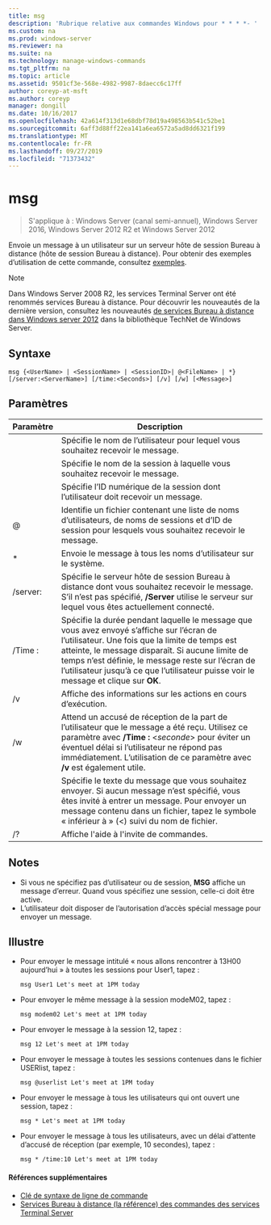 ```yaml
---
title: msg
description: 'Rubrique relative aux commandes Windows pour * * * *- '
ms.custom: na
ms.prod: windows-server
ms.reviewer: na
ms.suite: na
ms.technology: manage-windows-commands
ms.tgt_pltfrm: na
ms.topic: article
ms.assetid: 9501cf3e-568e-4982-9987-8daecc6c17ff
author: coreyp-at-msft
ms.author: coreyp
manager: dongill
ms.date: 10/16/2017
ms.openlocfilehash: 42a614f313d1e68dbf78d19a498563b541c52be1
ms.sourcegitcommit: 6aff3d88ff22ea141a6ea6572a5ad8dd6321f199
ms.translationtype: MT
ms.contentlocale: fr-FR
ms.lasthandoff: 09/27/2019
ms.locfileid: "71373432"
---
```

# <a name="msg"></a>msg

>S'applique à : Windows Server (canal semi-annuel), Windows Server 2016, Windows Server 2012 R2 et Windows Server 2012

Envoie un message à un utilisateur sur un serveur hôte de session Bureau à distance (hôte de session Bureau à distance).
Pour obtenir des exemples d’utilisation de cette commande, consultez [exemples](#BKMK_examples).
> [!NOTE]
> Dans Windows Server 2008 R2, les services Terminal Server ont été renommés services Bureau à distance. Pour découvrir les nouveautés de la dernière version, consultez les nouveautés [de services Bureau à distance dans Windows server 2012](https://technet.microsoft.com/library/hh831527) dans la bibliothèque TechNet de Windows Server.

## <a name="syntax"></a>Syntaxe
```
msg {<UserName> | <SessionName> | <SessionID>| @<FileName> | *} [/server:<ServerName>] [/time:<Seconds>] [/v] [/w] [<Message>]
```

## <a name="parameters"></a>Paramètres

|      Paramètre       |                                                                                                                               Description                                                                                                                               |
|----------------------|-------------------------------------------------------------------------------------------------------------------------------------------------------------------------------------------------------------------------------------------------------------------------|
|      <UserName>      |                                                                                                  Spécifie le nom de l’utilisateur pour lequel vous souhaitez recevoir le message.                                                                                                   |
|    <SessionName>     |                                                                                                 Spécifie le nom de la session à laquelle vous souhaitez recevoir le message.                                                                                                 |
|     <SessionID>      |                                                                                            Spécifie l’ID numérique de la session dont l’utilisateur doit recevoir un message.                                                                                            |
|     @<FileName>      |                                                                         Identifie un fichier contenant une liste de noms d’utilisateurs, de noms de sessions et d’ID de session pour lesquels vous souhaitez recevoir le message.                                                                         |
|          \*          |                                                                                                           Envoie le message à tous les noms d’utilisateur sur le système.                                                                                                            |
| /server:<ServerName> |                                              Spécifie le serveur hôte de session Bureau à distance dont vous souhaitez recevoir le message. S’il n’est pas spécifié, **/Server** utilise le serveur sur lequel vous êtes actuellement connecté.                                              |
|   /Time : <Seconds>    | Spécifie la durée pendant laquelle le message que vous avez envoyé s’affiche sur l’écran de l’utilisateur. Une fois que la limite de temps est atteinte, le message disparaît. Si aucune limite de temps n’est définie, le message reste sur l’écran de l’utilisateur jusqu’à ce que l’utilisateur puisse voir le message et clique sur **OK**. |
|          /v          |                                                                                                         Affiche des informations sur les actions en cours d’exécution.                                                                                                         |
|          /w          |         Attend un accusé de réception de la part de l’utilisateur que le message a été reçu. Utilisez ce paramètre avec **/Time :** <*seconde*> pour éviter un éventuel délai si l’utilisateur ne répond pas immédiatement. L’utilisation de ce paramètre avec **/v** est également utile.          |
|      <Message>       |                  Spécifie le texte du message que vous souhaitez envoyer. Si aucun message n’est spécifié, vous êtes invité à entrer un message. Pour envoyer un message contenu dans un fichier, tapez le symbole « inférieur à » (<) suivi du nom de fichier.                  |
|          /?          |                                                                                                                  Affiche l'aide à l'invite de commandes.                                                                                                                   |

## <a name="remarks"></a>Notes
-   Si vous ne spécifiez pas d’utilisateur ou de session, **MSG** affiche un message d’erreur. Quand vous spécifiez une session, celle-ci doit être active.
-   L’utilisateur doit disposer de l’autorisation d’accès spécial message pour envoyer un message.

## <a name="BKMK_examples"></a>Illustre
-   Pour envoyer le message intitulé « nous allons rencontrer à 13H00 aujourd’hui » à toutes les sessions pour User1, tapez :
    ```
    msg User1 Let's meet at 1PM today
    ```
-   Pour envoyer le même message à la session modeM02, tapez :
    ```
    msg modem02 Let's meet at 1PM today
    ```
-   Pour envoyer le message à la session 12, tapez :
    ```
    msg 12 Let's meet at 1PM today
    ```
-   Pour envoyer le message à toutes les sessions contenues dans le fichier USERlist, tapez :
    ```
    msg @userlist Let's meet at 1PM today
    ```
-   Pour envoyer le message à tous les utilisateurs qui ont ouvert une session, tapez :
    ```
    msg * Let's meet at 1PM today
    ```
-   Pour envoyer le message à tous les utilisateurs, avec un délai d’attente d’accusé de réception (par exemple, 10 secondes), tapez :
    ```
    msg * /time:10 Let's meet at 1PM today
    ```

#### <a name="additional-references"></a>Références supplémentaires
-  [Clé de syntaxe de ligne de commande](command-line-syntax-key.md)
-  [Services Bureau à distance &#40;la référence&#41; des commandes des services Terminal Server](remote-desktop-services-terminal-services-command-reference.md)
